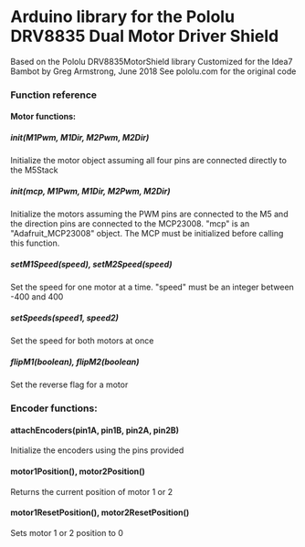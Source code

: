 # Arduino library for the Pololu DRV8835 Dual Motor Driver Shield
Based on the Pololu DRV8835MotorShield library
Customized for the Idea7 Bambot by Greg Armstrong, June 2018
See pololu.com for the original code

### Function reference
#### Motor functions:
##### init(M1Pwm, M1Dir, M2Pwm, M2Dir)
Initialize the motor object assuming all four pins are connected directly to the M5Stack
##### init(mcp, M1Pwm, M1Dir, M2Pwm, M2Dir)
Initialize the motors assuming the PWM pins are connected to the M5 and the direction pins are connected to the MCP23008. "mcp" is an "Adafruit_MCP23008" object. The MCP must be initialized before calling this function.
##### setM1Speed(speed), setM2Speed(speed)
Set the speed for one motor at a time. "speed" must be an integer between -400 and 400
##### setSpeeds(speed1, speed2)
Set the speed for both motors at once
##### flipM1(boolean), flipM2(boolean)
Set the reverse flag for a motor

### Encoder functions:
#### attachEncoders(pin1A, pin1B, pin2A, pin2B)
Initialize the encoders using the pins provided
#### motor1Position(), motor2Position()
Returns the current position of motor 1 or 2
#### motor1ResetPosition(), motor2ResetPosition()
Sets motor 1 or 2 position to 0
